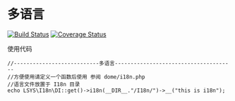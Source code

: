 多语言
===
[![Build Status](https://travis-ci.com/lsys/i18n.svg?branch=master)](https://travis-ci.com/lsys/i18n)
[![Coverage Status](https://coveralls.io/repos/github/lsys/i18n/badge.svg?branch=master)](https://coveralls.io/github/lsys/i18n?branch=master)

使用代码
```
//---------------------------多语言--------------------------------------
//方便使用请定义一个函数后使用 参阅 dome/i18n.php
//语言文件放置于 I18n 目录
echo LSYS\I18n\DI::get()->i18n(__DIR__."/I18n/")->__("this is i18n");
```

